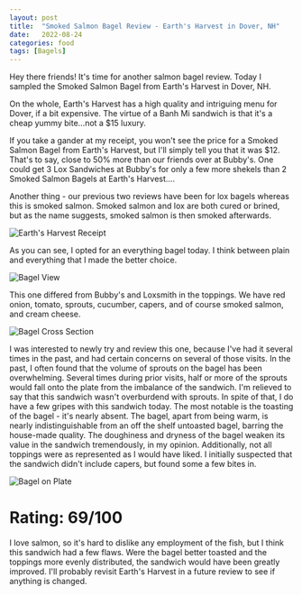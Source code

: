 ```yaml
---
layout: post
title:  "Smoked Salmon Bagel Review - Earth's Harvest in Dover, NH"
date:   2022-08-24
categories: food
tags: [Bagels]
---
```

Hey there friends! It's time for another salmon bagel review. Today I sampled the Smoked Salmon Bagel from Earth's Harvest in Dover, NH.

On the whole, Earth's Harvest has a high quality and intriguing menu for Dover, if a bit expensive. The virtue of a Banh Mi sandwich is that it's a cheap yummy bite...not a $15 luxury.

If you take a gander at my receipt, you won't see the price for a Smoked Salmon Bagel from Earth's Harvest, but I'll simply tell you that it was $12. That's to say, close to 50% more than our friends over at Bubby's. One could get 3 Lox Sandwiches at Bubby's for only a few more shekels than 2 Smoked Salmon Bagels at Earth's Harvest....

Another thing - our previous two reviews have been for lox bagels whereas this is smoked salmon. Smoked salmon and lox are both cured or brined, but as the name suggests, smoked salmon is then smoked afterwards.


![Earth's Harvest Receipt](/images/earth_harvest_receipt.jpg)


As you can see, I opted for an everything bagel today. I think between plain and everything that I made the better choice. 

![Bagel View](/images/earth_harvest_whole_bagel.jpg)

This one differed from Bubby's and Loxsmith in the toppings. We have red onion, tomato, sprouts, cucumber, capers, and of course smoked salmon, and cream cheese.



![Bagel Cross Section](/images/earth_harvest_cross_section.jpg)


I was interested to newly try and review this one, because I've had it several times in the past, and had certain concerns on several of those visits. In the past, I often found that the volume of sprouts on the bagel has been overwhelming. Several times during prior visits, half or more of the sprouts would fall onto the plate from the imbalance of the sandwich. I'm relieved to say that this sandwich wasn't overburdend with sprouts. In spite of that, I do have a few gripes with this sandwich today. The most notable is the toasting of the bagel - it's nearly absent. The bagel, apart from being warm, is nearly indistinguishable from an off the shelf untoasted bagel, barring the house-made quality. The doughiness and dryness of the bagel weaken its value in the sandwich tremendously, in my opinion. Additionally, not all toppings were as represented as I would have liked. I initially suspected that the sandwich didn't include capers, but found some a few bites in. 



![Bagel on Plate](/images/earth_harvest_in_half_on_plate.jpg)

# Rating: 69/100

I love salmon, so it's hard to dislike any employment of the fish, but I think this sandwich had a few flaws. Were the bagel better toasted and the toppings more evenly distributed, the sandwich would have been greatly improved. I'll probably revisit Earth's Harvest in a future review to see if anything is changed.



